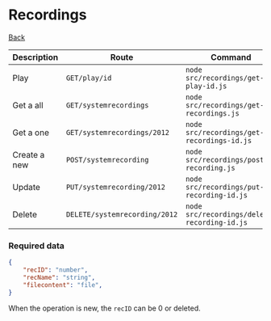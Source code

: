 # Recordings
[Back](../README.MD#menu)


| Description | Route | Command
|-------------|-------|---------|
|Play |`GET/play/id`|`node src/recordings/get-play-id.js`|
|Get a all |`GET/systemrecordings`|`node src/recordings/get-recordings.js`|
|Get a one |`GET/systemrecordings/2012`|`node src/recordings/get-recordings-id.js`| 
|Create a new |`POST/systemrecording`|`node src/recordings/post-recording.js`|  
|Update|`PUT/systemrecording/2012`|`node src/recordings/put-recording-id.js`|
|Delete | `DELETE/systemrecording/2012` | `node src/recordings/delete-recording-id.js` |

### Required data
```json
{
    "recID": "number",
    "recName": "string",
    "filecontent": "file",
}
```
When the operation is new, the `recID` can be 0 or deleted.
